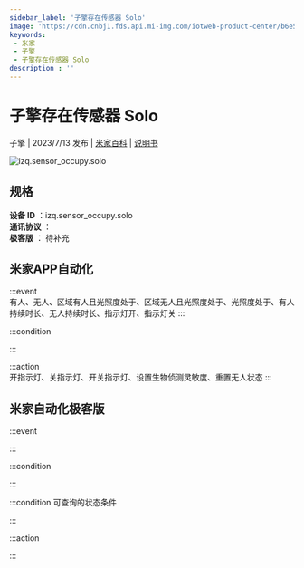 ```yaml
---
sidebar_label: '子擎存在传感器 Solo'
image: 'https://cdn.cnbj1.fds.api.mi-img.com/iotweb-product-center/b6e5dd979f2b5b2a5b5ef724b623acb5_1685471842854.png?GalaxyAccessKeyId=AKVGLQWBOVIRQ3XLEW&Expires=9223372036854775807&Signature=ujT918LpnaYqtIKfZnv8wc3kLKI='
keywords: 
 - 米家
 - 子擎
 - 子擎存在传感器 Solo
description : ''
---
```

# 子擎存在传感器 Solo

子擎 | 2023/7/13 发布 | [米家百科](https://home.mi.com/webapp/content/baike/product/index.html?model=izq.sensor_occupy.solo) | [说明书](https://home.mi.com/views/introduction.html?model=izq.sensor_occupy.solo&region=cn)

![izq.sensor_occupy.solo](https://cdn.cnbj1.fds.api.mi-img.com/iotweb-product-center/b6e5dd979f2b5b2a5b5ef724b623acb5_1685471842854.png?GalaxyAccessKeyId=AKVGLQWBOVIRQ3XLEW&Expires=9223372036854775807&Signature=ujT918LpnaYqtIKfZnv8wc3kLKI=)

## 规格  
> 
**设备 ID** ：izq.sensor_occupy.solo  
**通讯协议** ：  
**极客版**  ： 待补充 


## 米家APP自动化  

:::event  
有人、无人、区域有人且光照度处于、区域无人且光照度处于、光照度处于、有人持续时长、无人持续时长、指示灯开、指示灯关
:::

:::condition  

:::

:::action   
开指示灯、关指示灯、开关指示灯、设置生物侦测灵敏度、重置无人状态
:::

## 米家自动化极客版  

:::event  

:::

:::condition  

:::

:::condition 可查询的状态条件  

:::

:::action  

:::

        
